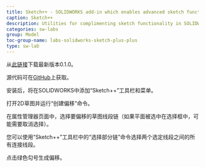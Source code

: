 ```yaml
---
title: Sketch++ - SOLIDWORKS add-in which enables advanced sketch functionality
caption: Sketch++
description: Utilities for complimenting sketch functionality in SOLIDWORKS
categories: sw-labs
group: Model
toc-group-name: labs-solidworks-sketch-plus-plus
type: sw-lab
---
```

从[此链接](https://github.com/codestackdev/sketch-plus-plus/releases/tag/v0.1.0-swpuc)下载最新版本0.1.0。

源代码可在[GitHub](https://github.com/codestackdev/sketch-plus-plus)上获取。

安装后，将在SOLIDWORKS中添加“Sketch++”工具栏和菜单。

打开2D草图并运行“创建偏移”命令。

在属性管理器页面中，选择要偏移的草图线段链（如果平面被选中在选择框中，可能需要取消选择）。

您可以使用“Sketch++”工具栏中的“选择部分链”命令选择两个选定线段之间的所有连接线段。

点击绿色勾号生成偏移。